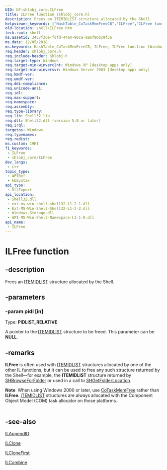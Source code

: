 ```yaml
---
UID: NF:shlobj_core.ILFree
title: ILFree function (shlobj_core.h)
description: Frees an ITEMIDLIST structure allocated by the Shell.
helpviewer_keywords: ["HashTable_CoTaskMemFreeCB","ILFree","ILFree function [Windows Shell]","_win32_ILFree","shell.ILFree","shlobj_core/HashTable_CoTaskMemFreeCB","shlobj_core/ILFree"]
old-location: shell\ILFree.htm
tech.root: shell
ms.assetid: 3457f36e-fdfd-44a4-90ca-a86f00bc9f36
ms.date: 12/05/2018
ms.keywords: HashTable_CoTaskMemFreeCB, ILFree, ILFree function [Windows Shell], _win32_ILFree, shell.ILFree, shlobj_core/HashTable_CoTaskMemFreeCB, shlobj_core/ILFree
req.header: shlobj_core.h
req.include-header: Shlobj.h
req.target-type: Windows
req.target-min-winverclnt: Windows XP [desktop apps only]
req.target-min-winversvr: Windows Server 2003 [desktop apps only]
req.kmdf-ver: 
req.umdf-ver: 
req.ddi-compliance: 
req.unicode-ansi: 
req.idl: 
req.max-support: 
req.namespace: 
req.assembly: 
req.type-library: 
req.lib: Shell32.lib
req.dll: Shell32.dll (version 5.0 or later)
req.irql: 
targetos: Windows
req.typenames: 
req.redist: 
ms.custom: 19H1
f1_keywords:
 - ILFree
 - shlobj_core/ILFree
dev_langs:
 - c++
topic_type:
 - APIRef
 - kbSyntax
api_type:
 - DllExport
api_location:
 - Shell32.dll
 - ext-ms-win-shell-shell32-l1-2-1.dll
 - Ext-MS-Win-Shell-Shell32-L1-2-2.dll
 - Windows.Storage.dll
 - API-MS-Win-Shell-Namespace-L1-1-0.dll
api_name:
 - ILFree
---
```


# ILFree function


## -description

Frees an <a href="/windows/desktop/api/shtypes/ns-shtypes-itemidlist">ITEMIDLIST</a> structure allocated by the Shell.

## -parameters

### -param pidl [in]

Type: <b>PIDLIST_RELATIVE</b>

A pointer to the <a href="/windows/desktop/api/shtypes/ns-shtypes-itemidlist">ITEMIDLIST</a> structure to be freed. This parameter can be <b>NULL</b>.

## -remarks

<b>ILFree</b> is often used with <a href="/windows/desktop/api/shtypes/ns-shtypes-itemidlist">ITEMIDLIST</a> structures allocated by one of the other IL functions, but it can be used to free any such structure returned by the Shell—for example, the <b>ITEMIDLIST</b> structure returned by <a href="/windows/desktop/api/shlobj_core/nf-shlobj_core-shbrowseforfoldera">SHBrowseForFolder</a> or used in a call to <a href="/windows/desktop/api/shlobj_core/nf-shlobj_core-shgetfolderlocation">SHGetFolderLocation</a>.

<div class="alert"><b>Note</b>  When using Windows 2000 or later, use <a href="/windows/desktop/api/combaseapi/nf-combaseapi-cotaskmemfree">CoTaskMemFree</a> rather than <b>ILFree</b>. <a href="/windows/desktop/api/shtypes/ns-shtypes-itemidlist">ITEMIDLIST</a> structures are always allocated with the Component Object Model (COM) task allocator on those platforms.</div>
<div> </div>

## -see-also

<a href="/windows/desktop/api/shlobj_core/nf-shlobj_core-ilappendid">ILAppendID</a>



<a href="/windows/desktop/api/shlobj_core/nf-shlobj_core-ilclone">ILClone</a>



<a href="/windows/desktop/api/shlobj_core/nf-shlobj_core-ilclonefirst">ILCloneFirst</a>



<a href="/windows/desktop/api/shlobj_core/nf-shlobj_core-ilcombine">ILCombine</a>

